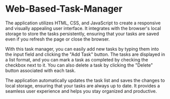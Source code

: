 # Web-Based-Task-Manager
The application utilizes HTML, CSS, and JavaScript to create a responsive and visually appealing user interface. It integrates with the browser's local storage to store the tasks persistently, ensuring that your tasks are saved even if you refresh the page or close the browser.

With this task manager, you can easily add new tasks by typing them into the input field and clicking the "Add Task" button. The tasks are displayed in a list format, and you can mark a task as completed by checking the checkbox next to it. You can also delete a task by clicking the "Delete" button associated with each task.

The application automatically updates the task list and saves the changes to local storage, ensuring that your tasks are always up to date. It provides a seamless user experience and helps you stay organized and productive.
